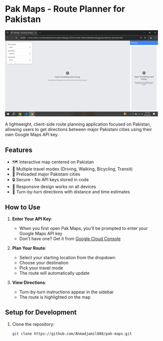 # Pak Maps - Route Planner for Pakistan

![Pak Maps Screenshot](https://raw.githubusercontent.com/Ahmadjamil888/pak-maps/refs/heads/main/Screenshot%20(28).png) <!-- Add a screenshot later -->

A lightweight, client-side route planning application focused on Pakistan, allowing users to get directions between major Pakistani cities using their own Google Maps API key.

## Features

- 🗺️ Interactive map centered on Pakistan
- 🚗 Multiple travel modes (Driving, Walking, Bicycling, Transit)
- 📍 Preloaded major Pakistani cities
- 🔒 Secure - No API keys stored in code
- 📱 Responsive design works on all devices
- 🧭 Turn-by-turn directions with distance and time estimates

## How to Use

1. **Enter Your API Key**:
   - When you first open Pak Maps, you'll be prompted to enter your Google Maps API key
   - Don't have one? Get it from [Google Cloud Console](https://developers.google.com/maps/documentation/javascript/get-api-key)

2. **Plan Your Route**:
   - Select your starting location from the dropdown
   - Choose your destination
   - Pick your travel mode
   - The route will automatically update

3. **View Directions**:
   - Turn-by-turn instructions appear in the sidebar
   - The route is highlighted on the map

## Setup for Development

1. Clone the repository:
   ```bash
   git clone https://github.com/Ahmadjamil888/pak-maps.git
